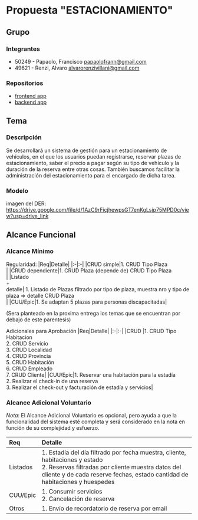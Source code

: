 # Propuesta "ESTACIONAMIENTO"

## Grupo
### Integrantes
* 50249 - Papaolo, Francisco    papaolofrann@gmail.com
* 49621 - Renzi, Alvaro         alvarorenzivillani@gmail.com

### Repositorios
* [frontend app](http://hyperlinkToGihubOrGitlab)
* [backend app](http://hyperlinkToGihubOrGitlab)

## Tema
### Descripción
Se desarrollará un sistema de gestión para un estacionamiento de vehículos, en el que los usuarios puedan registrarse, reservar plazas de estacionamiento, saber el precio a pagar según su tipo de vehículo y la duración de la reserva entre otras cosas. También buscamos facilitar la administración del estacionamiento para el encargado de dicha tarea.


### Modelo 
imagen del DER: https://drive.google.com/file/d/1AzC9rFicjhewpsGT7enKgLsjp75MPD0c/view?usp=drive_link

## Alcance Funcional 

### Alcance Mínimo

Regularidad:
|Req|Detalle|
|:-|:-|
|CRUD simple|1. CRUD Tipo Plaza<br>|
|CRUD dependiente|1. CRUD Plaza {depende de} CRUD Tipo Plaza<br>|
|Listado<br>+<br>detalle| 1. Listado de Plazas filtrado por tipo de plaza, muestra nro y tipo de plaza => detalle CRUD Plaza<br>|
|CUU/Epic|1. Se adaptan 5 plazas para personas discapacitadas|


(Sera planteado en la proxima entrega los temas que se encuentran por debajo de este parentesis)

Adicionales para Aprobación 
|Req|Detalle|
|:-|:-|
|CRUD |1. CRUD Tipo Habitacion<br>2. CRUD Servicio<br>3. CRUD Localidad<br>4. CRUD Provincia<br>5. CRUD Habitación<br>6. CRUD Empleado<br>7. CRUD Cliente|
|CUU/Epic|1. Reservar una habitación para la estadía<br>2. Realizar el check-in de una reserva<br>3. Realizar el check-out y facturación de estadía y servicios|


### Alcance Adicional Voluntario

*Nota*: El Alcance Adicional Voluntario es opcional, pero ayuda a que la funcionalidad del sistema esté completa y será considerado en la nota en función de su complejidad y esfuerzo.

|Req|Detalle|
|:-|:-|
|Listados |1. Estadía del día filtrado por fecha muestra, cliente, habitaciones y estado <br>2. Reservas filtradas por cliente muestra datos del cliente y de cada reserve fechas, estado cantidad de habitaciones y huespedes|
|CUU/Epic|1. Consumir servicios<br>2. Cancelación de reserva|
|Otros|1. Envío de recordatorio de reserva por email|

